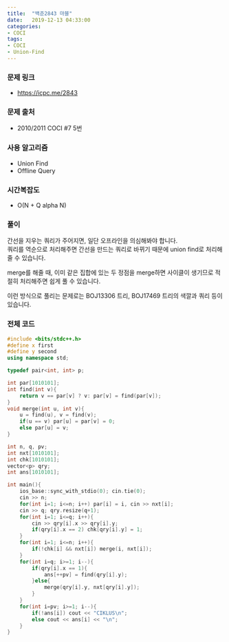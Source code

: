 ```yaml
---
title:  "백준2843 마블"
date:   2019-12-13 04:33:00
categories:
- COCI
tags:
- COCI
- Union-Find
---
```


### 문제 링크
* https://icpc.me/2843

### 문제 출처
* 2010/2011 COCI #7 5번

### 사용 알고리즘
* Union Find
* Offline Query

### 시간복잡도
* O(N + Q alpha N)

### 풀이
간선을 지우는 쿼리가 주어지면, 일단 오프라인을 의심해봐야 합니다.<br>
쿼리를 역순으로 처리해주면 간선을 만드는 쿼리로 바뀌기 때문에 union find로 처리해줄 수 있습니다.

merge를 해줄 때, 이미 같은 집합에 있는 두 정점을 merge하면 사이클이 생기므로 적절히 처리해주면 쉽게 풀 수 있습니다.

이런 방식으로 풀리는 문제로는 BOJ13306 트리, BOJ17469 트리의 색깔과 쿼리 등이 있습니다.

### 전체 코드
```cpp
#include <bits/stdc++.h>
#define x first
#define y second
using namespace std;

typedef pair<int, int> p;

int par[1010101];
int find(int v){
    return v == par[v] ? v: par[v] = find(par[v]);
}
void merge(int u, int v){
    u = find(u), v = find(v);
    if(u == v) par[u] = par[v] = 0;
    else par[u] = v;
}

int n, q, pv;
int nxt[1010101];
int chk[1010101];
vector<p> qry;
int ans[1010101];

int main(){
    ios_base::sync_with_stdio(0); cin.tie(0);
    cin >> n;
    for(int i=1; i<=n; i++) par[i] = i, cin >> nxt[i];
    cin >> q; qry.resize(q+1);
    for(int i=1; i<=q; i++){
        cin >> qry[i].x >> qry[i].y;
        if(qry[i].x == 2) chk[qry[i].y] = 1;
    }
    for(int i=1; i<=n; i++){
        if(!chk[i] && nxt[i]) merge(i, nxt[i]);
    }
    for(int i=q; i>=1; i--){
        if(qry[i].x == 1){
            ans[++pv] = find(qry[i].y);
        }else{
            merge(qry[i].y, nxt[qry[i].y]);
        }
    }
    for(int i=pv; i>=1; i--){
        if(!ans[i]) cout << "CIKLUS\n";
        else cout << ans[i] << "\n";
    }
}
```
